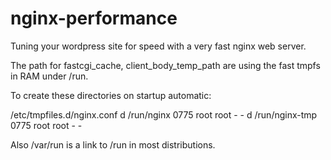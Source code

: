 # nginx-performance

Tuning your wordpress site for speed with a very fast nginx web server.

The path for fastcgi_cache, client_body_temp_path are using the fast tmpfs in RAM under /run. 

To create these directories on startup automatic:

/etc/tmpfiles.d/nginx.conf
d /run/nginx 0775 root root - -
d /run/nginx-tmp 0775 root root - -

Also /var/run is a link to /run in most distributions.

